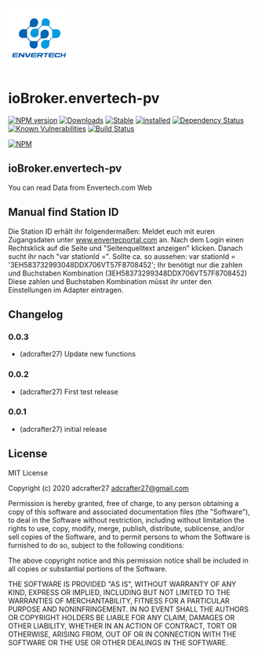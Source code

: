 ![Logo](admin/envertech.png)
# ioBroker.envertech-pv
[![NPM version](http://img.shields.io/npm/v/iobroker.envertech-pv.svg)](https://www.npmjs.com/package/iobroker.envertech-pv)
[![Downloads](https://img.shields.io/npm/dm/iobroker.envertech-pv.svg)](https://www.npmjs.com/package/iobroker.envertech-pv)
[![Stable](http://iobroker.live/badges/envertech-pv-stable.svg)](http://iobroker.live/badges/envertech-pv-stable.svg)
[![installed](http://iobroker.live/badges/envertech-pv-installed.svg)](http://iobroker.live/badges/envertech-pv-installed.svg)
[![Dependency Status](https://img.shields.io/david/adcrafter27/iobroker.envertech-pv.svg)](https://david-dm.org/adcrafter27/iobroker.envertech-pv)
[![Known Vulnerabilities](https://snyk.io/test/github/adcrafter27/ioBroker.envertech-pv/badge.svg)](https://snyk.io/test/github/adcrafter27/ioBroker.envertech-pv)
[![Build Status](http://img.shields.io/travis/adcrafter27/ioBroker.envertech-pv.svg)](https://travis-ci.org/adcrafter27/ioBroker.envertech-pv)

[![NPM](https://nodei.co/npm/iobroker.envertech-pv.png?downloads=true)](https://nodei.co/npm/iobroker.envertech-pv/)



## ioBroker.envertech-pv

You can read Data from Envertech.com Web

## Manual find Station ID

Die Station ID erhält ihr folgendermaßen:
Meldet euch mit euren Zugangsdaten unter www.envertecportal.com an.
Nach dem Login einen Rechtsklick auf die Seite und "Seitenquelltext anzeigen" klicken.
Danach sucht ihr nach "var stationId =".
Sollte ca. so aussehen: var stationId = '3EH583732993048DDX706VT57F8708452';
Ihr benötigt nur die zahlen und Buchstaben Kombination (3EH58373299348DDX706VT57F8708452)
Diese zahlen und Buchstaben Kombination müsst ihr unter den Einstellungen im Adapter eintragen.


## Changelog

### 0.0.3
* (adcrafter27) Update new functions

### 0.0.2
* (adcrafter27) First test release

### 0.0.1
* (adcrafter27) initial release

## License
MIT License

Copyright (c) 2020 adcrafter27 <adcrafter27@gmail.com>

Permission is hereby granted, free of charge, to any person obtaining a copy
of this software and associated documentation files (the "Software"), to deal
in the Software without restriction, including without limitation the rights
to use, copy, modify, merge, publish, distribute, sublicense, and/or sell
copies of the Software, and to permit persons to whom the Software is
furnished to do so, subject to the following conditions:

The above copyright notice and this permission notice shall be included in all
copies or substantial portions of the Software.

THE SOFTWARE IS PROVIDED "AS IS", WITHOUT WARRANTY OF ANY KIND, EXPRESS OR
IMPLIED, INCLUDING BUT NOT LIMITED TO THE WARRANTIES OF MERCHANTABILITY,
FITNESS FOR A PARTICULAR PURPOSE AND NONINFRINGEMENT. IN NO EVENT SHALL THE
AUTHORS OR COPYRIGHT HOLDERS BE LIABLE FOR ANY CLAIM, DAMAGES OR OTHER
LIABILITY, WHETHER IN AN ACTION OF CONTRACT, TORT OR OTHERWISE, ARISING FROM,
OUT OF OR IN CONNECTION WITH THE SOFTWARE OR THE USE OR OTHER DEALINGS IN THE
SOFTWARE.